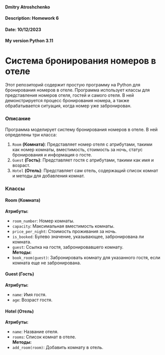 #### Dmitry Atroshchenko
#### Description: Homework 6
#### Date: 10/12/2023
#### My version Python 3.11


  
# Система бронирования номеров в отеле
Этот репозиторий содержит простую программу на Python для бронирования номеров в отеле. Программа использует классы для представления номеров отеля, гостей и самого отеля. В ней демонстрируется процесс бронирования номера, а также обрабатывается ситуация, когда номер уже забронирован.

### Описание
Программа моделирует систему бронирования номеров в отеле. В ней определены три класса:
1. `Room` **(Комната)**: Представляет номер отеля с атрибутами, такими как номер комнаты, вместимость, стоимость за ночь, статус бронирования и информация о госте.
2. `Guest` **(Гость)**: Представляет гостя с атрибутами, такими как имя и возраст.
3. `Hotel` **(Отель)**: Представляет сам отель, содержащий список комнат и методы для добавления комнат.

### Классы
#### Room (Комната)
**Атрибуты:**
- `room_number`: Номер комнаты.
- `capacity`: Максимальная вместимость комнаты.
- `price_per_night`: Стоимость проживания за ночь.
- `is_booked`: Булево значение, указывающее, забронирована ли комната.
- `guest`: Ссылка на гостя, забронировавшего комнату.  
**Методы:**
- `book_room(guest)`: Забронировать комнату для указанного гостя, если комната еще не забронирована.

#### Guest (Гость)
**Атрибуты:**
- `name`: Имя гостя.
- `age`: Возраст гостя.

#### Hotel (Отель)
**Атрибуты:**
- `name`: Название отеля.
- `rooms`: Список комнат в отеле.  
**Методы:**
- `add_room(room)`: Добавить комнату в отель.
